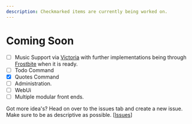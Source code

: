 ```yaml
---
description: Checkmarked items are currently being worked on.
---
```


# Coming Soon

* [ ] Music Support via [Victoria](https://github.com/Yucked/Victoria) with further implementations being through [Frostbite](https://github.com/Yucked/Frostbyte) when it is ready.
* [ ] Todo Command
* [x] Quotes Command
* [ ] Administration.
* [ ] WebUi
* [ ] Multiple modular front ends.

Got more idea's? Head on over to the issues tab and create a new issue. Make sure to be as descriptive as possible. \[[Issues](https://github.com/DraxCodes/DisukuBot/issues)\]

